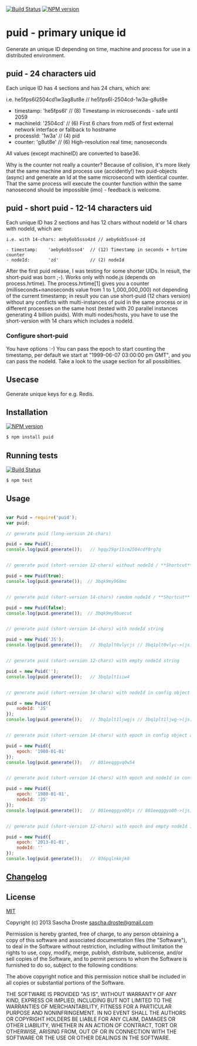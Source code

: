 [![Build Status](https://travis-ci.org/pid/puid.png)](https://travis-ci.org/pid/puid)
[![NPM version](https://badge.fury.io/js/puid.png)](http://badge.fury.io/js/puid)

# puid - primary unique id

Generate an unique ID depending on time, machine and process for use in a distributed environment.


## puid - 24 characters uid

Each unique ID has 4 sections and has 24 chars, which are:

  i.e. he5fps6l2504cd1w3ag8ut8e // he5fps6l-2504cd-1w3a-g8ut8e
 
  - timestamp:    'he5fps6l'  // (8) Timestamp in microseconds - safe until 2059
  - machineId:    '2504cd'    // (6) First 6 chars from md5 of first external network interface or fallback to hostname
  - processId:    '1w3a'      // (4) pid
  - counter:      'g8ut8e'    // (6) High-resolution real time; nanoseconds

All values (except machineID) are converted to base36.

Why is the counter not really a counter? Because of collision, it's more likely that the same machine and process use (accidently!) two puid-objects (async) and generate an Id at the same microsecond with identical counter. That the same process will execute the counter function within the same nanosecond should be impossible (imo) - feedback is welcome.


## puid - short puid - 12-14 characters uid

Each unique ID has 2 sections and has 12 chars without nodeId or 14 chars with nodeId, which are:

    i.e. with 14-chars: aeby6ob5sso4zd // aeby6ob5sso4-zd

    - timestamp:    'aeby6ob5sso4'  // (12) Timestamp in seconds + hrtime counter
    - nodeId:       'zd'            // (2) nodeId

After the first puid release, I was testing for some shorter UIDs. In result, the short-puid was born ;-). Works only with node.js (depends on process.hrtime). The process.hrtime[1] gives you a counter (milliseconds+nanoseconds value from 1 to 1_000_000_000) not depending of the current timestamp; in result you can use short-puid (12 chars version) without any conflicts with multi-instances of puid in the same process or in different processes on the same host (tested with 20 parallel instances generating 4 billion puids). With multi nodes/hosts, you have to use the short-version with 14 chars which includes a nodeId.


### Configure short-puid

You have options :-) You can pass the epoch to start counting the timestamp, per default we start at "1999-06-07 03:00:00 pm GMT", and you can pass the nodeId. Take a look to the usage section for all possiblities.


## Usecase

Generate unique keys for e.g. Redis.


## Installation
[![NPM version](https://badge.fury.io/js/puid.png)](http://badge.fury.io/js/puid)

```bash
$ npm install puid
```


## Running tests

[![Build Status](https://travis-ci.org/pid/puid.png)](https://travis-ci.org/pid/puid)

```bash
$ npm test
```


## Usage

```js

var Puid = require('puid');
var puid;

// generate puid (long-version 24-chars) 

puid = new Puid();
console.log(puid.generate());   // hgqy29gr11cm2504cdf8rg7q


// generate puid (short-version 12-chars) without nodeId / **Shortcut**

puid = new Puid(true);
console.log(puid.generate());  // 3bqk9my968mc


// generate puid (short-version 14-chars) random nodeId / **Shortcut**

puid = new Puid(false);
console.log(puid.generate());  // 3bqk9my9buecut


// generate puid (short-version 14-chars) with nodeId string

puid = new Puid('JS');
console.log(puid.generate());   // 3bq1plt0vlycjs // 3bq1plt0vlyc->(js)


// generate puid (short-version 12-chars) with empty nodeId string

puid = new Puid('');
console.log(puid.generate());   // 3bq1plt1iiw4


// generate puid (short-version 14-chars) with nodeId in config object

puid = new Puid({
    nodeId: 'JS'
});
console.log(puid.generate());   // 3bq1plt1ljwgjs // 3bq1plt1ljwg->(js)


// generate puid (short-version 14-chars) with epoch in config object and random nodeId

puid = new Puid({
    epoch: '1980-01-01'
});
console.log(puid.generate());   // 801eeqggvq0w54


// generate puid (short-version 14-chars) with epoch and nodeId in config object

puid = new Puid({
    epoch: '1980-01-01',
    nodeId: 'JS'
});
console.log(puid.generate());   // 801eeqggyo00js // 801eeqggyo00->(js)


// generate puid (short-version 12-chars) with epoch and empty nodeId in config object

puid = new Puid({
    epoch: '2013-01-01',
    nodeId: ''
});
console.log(puid.generate());   // 036pqlnkkjk0


```


## [Changelog](https://raw.github.com/pid/puid/master/Changelog)

## License

[MIT](https://raw.github.com/pid/puid/master/LICENSE)

Copyright (c) 2013 Sascha Droste <sascha.droste@gmail.com>

Permission is hereby granted, free of charge, to any person obtaining a copy
of this software and associated documentation files (the "Software"), to deal
in the Software without restriction, including without limitation the rights
to use, copy, modify, merge, publish, distribute, sublicense, and/or sell
copies of the Software, and to permit persons to whom the Software is
furnished to do so, subject to the following conditions:

The above copyright notice and this permission notice shall be included in
all copies or substantial portions of the Software.

THE SOFTWARE IS PROVIDED "AS IS", WITHOUT WARRANTY OF ANY KIND, EXPRESS OR
IMPLIED, INCLUDING BUT NOT LIMITED TO THE WARRANTIES OF MERCHANTABILITY,
FITNESS FOR A PARTICULAR PURPOSE AND NONINFRINGEMENT. IN NO EVENT SHALL THE
AUTHORS OR COPYRIGHT HOLDERS BE LIABLE FOR ANY CLAIM, DAMAGES OR OTHER
LIABILITY, WHETHER IN AN ACTION OF CONTRACT, TORT OR OTHERWISE, ARISING FROM,
OUT OF OR IN CONNECTION WITH THE SOFTWARE OR THE USE OR OTHER DEALINGS IN
THE SOFTWARE.
